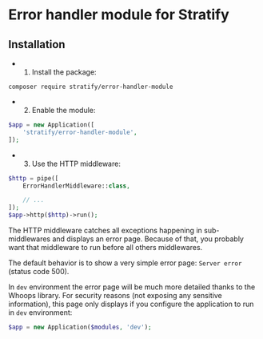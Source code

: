 # Error handler module for Stratify

## Installation

- 1. Install the package:

```
composer require stratify/error-handler-module
```

- 2. Enable the module:

```php
$app = new Application([
    'stratify/error-handler-module',
]);
```

- 3. Use the HTTP middleware:

```php
$http = pipe([
    ErrorHandlerMiddleware::class,

    // ...
]);
$app->http($http)->run();
```

The HTTP middleware catches all exceptions happening in sub-middlewares and displays an error page. Because of that, you probably want that middleware to run before all others middlewares.

The default behavior is to show a very simple error page: `Server error` (status code 500).

In `dev` environment the error page will be much more detailed thanks to the Whoops library. For security reasons (not exposing any sensitive information), this page only displays if you configure the application to run in `dev` environment:

```php
$app = new Application($modules, 'dev');
```
